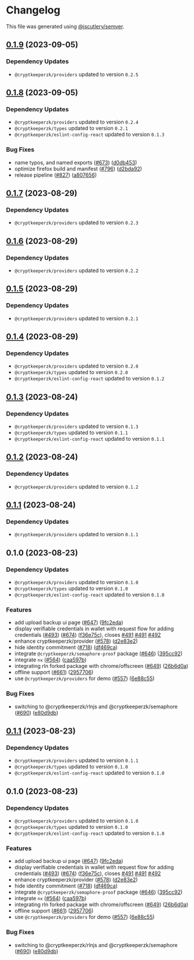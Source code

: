 # Changelog

This file was generated using [@jscutlery/semver](https://github.com/jscutlery/semver).

## [0.1.9](https://github.com/CryptKeeperZK/crypt-keeper-extension/compare/@cryptkeeperzk/demo-0.1.8...@cryptkeeperzk/demo-0.1.9) (2023-09-05)

### Dependency Updates

* `@cryptkeeperzk/providers` updated to version `0.2.5`
## [0.1.8](https://github.com/CryptKeeperZK/crypt-keeper-extension/compare/@cryptkeeperzk/demo-0.1.7...@cryptkeeperzk/demo-0.1.8) (2023-09-05)

### Dependency Updates

* `@cryptkeeperzk/providers` updated to version `0.2.4`
* `@cryptkeeperzk/types` updated to version `0.2.1`
* `@cryptkeeperzk/eslint-config-react` updated to version `0.1.3`

### Bug Fixes

* name typos, and named exports ([#673](https://github.com/CryptKeeperZK/crypt-keeper-extension/issues/673)) ([d0db453](https://github.com/CryptKeeperZK/crypt-keeper-extension/commit/d0db4535349e173f012b9f97025827c7240d4384))
* optimize firefox build and manifest ([#796](https://github.com/CryptKeeperZK/crypt-keeper-extension/issues/796)) ([d2bda92](https://github.com/CryptKeeperZK/crypt-keeper-extension/commit/d2bda927621de06f8ec95cbbcc216fb1a73d154c))
* release pipeline ([#827](https://github.com/CryptKeeperZK/crypt-keeper-extension/issues/827)) ([a807656](https://github.com/CryptKeeperZK/crypt-keeper-extension/commit/a807656225317a410ce74a92243b634fcea84015))

## [0.1.7](https://github.com/CryptKeeperZK/crypt-keeper-extension/compare/@cryptkeeperzk/demo-0.1.6...@cryptkeeperzk/demo-0.1.7) (2023-08-29)

### Dependency Updates

* `@cryptkeeperzk/providers` updated to version `0.2.3`
## [0.1.6](https://github.com/CryptKeeperZK/crypt-keeper-extension/compare/@cryptkeeperzk/demo-0.1.5...@cryptkeeperzk/demo-0.1.6) (2023-08-29)

### Dependency Updates

* `@cryptkeeperzk/providers` updated to version `0.2.2`
## [0.1.5](https://github.com/CryptKeeperZK/crypt-keeper-extension/compare/@cryptkeeperzk/demo-0.1.4...@cryptkeeperzk/demo-0.1.5) (2023-08-29)

### Dependency Updates

* `@cryptkeeperzk/providers` updated to version `0.2.1`
## [0.1.4](https://github.com/CryptKeeperZK/crypt-keeper-extension/compare/@cryptkeeperzk/demo-0.1.3...@cryptkeeperzk/demo-0.1.4) (2023-08-29)

### Dependency Updates

* `@cryptkeeperzk/providers` updated to version `0.2.0`
* `@cryptkeeperzk/types` updated to version `0.2.0`
* `@cryptkeeperzk/eslint-config-react` updated to version `0.1.2`
## [0.1.3](https://github.com/CryptKeeperZK/crypt-keeper-extension/compare/@cryptkeeperzk/demo-0.1.2...@cryptkeeperzk/demo-0.1.3) (2023-08-24)

### Dependency Updates

* `@cryptkeeperzk/providers` updated to version `0.1.3`
* `@cryptkeeperzk/types` updated to version `0.1.1`
* `@cryptkeeperzk/eslint-config-react` updated to version `0.1.1`
## [0.1.2](https://github.com/CryptKeeperZK/crypt-keeper-extension/compare/@cryptkeeperzk/demo-0.1.1...@cryptkeeperzk/demo-0.1.2) (2023-08-24)

### Dependency Updates

* `@cryptkeeperzk/providers` updated to version `0.1.2`
## [0.1.1](https://github.com/CryptKeeperZK/crypt-keeper-extension/compare/@cryptkeeperzk/demo-0.1.0...@cryptkeeperzk/demo-0.1.1) (2023-08-24)

### Dependency Updates

* `@cryptkeeperzk/providers` updated to version `0.1.1`
## 0.1.0 (2023-08-23)

### Dependency Updates

* `@cryptkeeperzk/providers` updated to version `0.1.0`
* `@cryptkeeperzk/types` updated to version `0.1.0`
* `@cryptkeeperzk/eslint-config-react` updated to version `0.1.0`

### Features

* add upload backup ui page ([#647](https://github.com/CryptKeeperZK/crypt-keeper-extension/issues/647)) ([9fc2eda](https://github.com/CryptKeeperZK/crypt-keeper-extension/commit/9fc2edad53b53f323020cb03e6523c96dce41258))
* display verifiable credentials in wallet with request flow for adding credentials ([#493](https://github.com/CryptKeeperZK/crypt-keeper-extension/issues/493)) ([#674](https://github.com/CryptKeeperZK/crypt-keeper-extension/issues/674)) ([f36e75c](https://github.com/CryptKeeperZK/crypt-keeper-extension/commit/f36e75ced7364ced01794f48296eee6d6e7e91d7)), closes [#491](https://github.com/CryptKeeperZK/crypt-keeper-extension/issues/491) [#491](https://github.com/CryptKeeperZK/crypt-keeper-extension/issues/491) [#492](https://github.com/CryptKeeperZK/crypt-keeper-extension/issues/492)
* enhance cryptkeeperzk/provider ([#578](https://github.com/CryptKeeperZK/crypt-keeper-extension/issues/578)) ([d2e83e2](https://github.com/CryptKeeperZK/crypt-keeper-extension/commit/d2e83e289368f1845fa587161b8db1579b29fa64))
* hide identity commitment ([#718](https://github.com/CryptKeeperZK/crypt-keeper-extension/issues/718)) ([df469ca](https://github.com/CryptKeeperZK/crypt-keeper-extension/commit/df469ca61d46d479c5056d45e7b87302ff78653a))
* integrate `@cryptkeeperzk/semaphore-proof` package ([#646](https://github.com/CryptKeeperZK/crypt-keeper-extension/issues/646)) ([395cc92](https://github.com/CryptKeeperZK/crypt-keeper-extension/commit/395cc92cc921365d691e373b28ae6cfb6c658e26))
* integrate `nx` ([#564](https://github.com/CryptKeeperZK/crypt-keeper-extension/issues/564)) ([caa597b](https://github.com/CryptKeeperZK/crypt-keeper-extension/commit/caa597b7ba3acabd98502f8e860b482702887263))
* integrating rln forked package with chrome/offscreen ([#649](https://github.com/CryptKeeperZK/crypt-keeper-extension/issues/649)) ([26b6d0a](https://github.com/CryptKeeperZK/crypt-keeper-extension/commit/26b6d0a2984dd5778eaa87435ce2c78793bb4031))
* offline support ([#661](https://github.com/CryptKeeperZK/crypt-keeper-extension/issues/661)) ([2957706](https://github.com/CryptKeeperZK/crypt-keeper-extension/commit/2957706276d7f9b55ed8dcbd68d9bfbc5cba866e))
* use `@cryptkeeperzk/providers` for demo ([#557](https://github.com/CryptKeeperZK/crypt-keeper-extension/issues/557)) ([6e88c55](https://github.com/CryptKeeperZK/crypt-keeper-extension/commit/6e88c5540a153b0f3fb66480f472fbdac6b8e74d))


### Bug Fixes

* switching to @cryptkeeperzk/rlnjs and @cryptkeeperzk/semaphore ([#690](https://github.com/CryptKeeperZK/crypt-keeper-extension/issues/690)) ([e80d9db](https://github.com/CryptKeeperZK/crypt-keeper-extension/commit/e80d9db21d8187ec88408a02f8c7785347b9f541))

## [0.1.1](https://github.com/CryptKeeperZK/crypt-keeper-extension/compare/@cryptkeeperzk/demo-0.1.0...@cryptkeeperzk/demo-0.1.1) (2023-08-23)

### Dependency Updates

* `@cryptkeeperzk/providers` updated to version `0.1.1`
* `@cryptkeeperzk/types` updated to version `0.1.0`
* `@cryptkeeperzk/eslint-config-react` updated to version `0.1.0`
## 0.1.0 (2023-08-23)

### Dependency Updates

* `@cryptkeeperzk/providers` updated to version `0.1.0`
* `@cryptkeeperzk/types` updated to version `0.1.0`
* `@cryptkeeperzk/eslint-config-react` updated to version `0.1.0`

### Features

* add upload backup ui page ([#647](https://github.com/CryptKeeperZK/crypt-keeper-extension/issues/647)) ([9fc2eda](https://github.com/CryptKeeperZK/crypt-keeper-extension/commit/9fc2edad53b53f323020cb03e6523c96dce41258))
* display verifiable credentials in wallet with request flow for adding credentials ([#493](https://github.com/CryptKeeperZK/crypt-keeper-extension/issues/493)) ([#674](https://github.com/CryptKeeperZK/crypt-keeper-extension/issues/674)) ([f36e75c](https://github.com/CryptKeeperZK/crypt-keeper-extension/commit/f36e75ced7364ced01794f48296eee6d6e7e91d7)), closes [#491](https://github.com/CryptKeeperZK/crypt-keeper-extension/issues/491) [#491](https://github.com/CryptKeeperZK/crypt-keeper-extension/issues/491) [#492](https://github.com/CryptKeeperZK/crypt-keeper-extension/issues/492)
* enhance cryptkeeperzk/provider ([#578](https://github.com/CryptKeeperZK/crypt-keeper-extension/issues/578)) ([d2e83e2](https://github.com/CryptKeeperZK/crypt-keeper-extension/commit/d2e83e289368f1845fa587161b8db1579b29fa64))
* hide identity commitment ([#718](https://github.com/CryptKeeperZK/crypt-keeper-extension/issues/718)) ([df469ca](https://github.com/CryptKeeperZK/crypt-keeper-extension/commit/df469ca61d46d479c5056d45e7b87302ff78653a))
* integrate `@cryptkeeperzk/semaphore-proof` package ([#646](https://github.com/CryptKeeperZK/crypt-keeper-extension/issues/646)) ([395cc92](https://github.com/CryptKeeperZK/crypt-keeper-extension/commit/395cc92cc921365d691e373b28ae6cfb6c658e26))
* integrate `nx` ([#564](https://github.com/CryptKeeperZK/crypt-keeper-extension/issues/564)) ([caa597b](https://github.com/CryptKeeperZK/crypt-keeper-extension/commit/caa597b7ba3acabd98502f8e860b482702887263))
* integrating rln forked package with chrome/offscreen ([#649](https://github.com/CryptKeeperZK/crypt-keeper-extension/issues/649)) ([26b6d0a](https://github.com/CryptKeeperZK/crypt-keeper-extension/commit/26b6d0a2984dd5778eaa87435ce2c78793bb4031))
* offline support ([#661](https://github.com/CryptKeeperZK/crypt-keeper-extension/issues/661)) ([2957706](https://github.com/CryptKeeperZK/crypt-keeper-extension/commit/2957706276d7f9b55ed8dcbd68d9bfbc5cba866e))
* use `@cryptkeeperzk/providers` for demo ([#557](https://github.com/CryptKeeperZK/crypt-keeper-extension/issues/557)) ([6e88c55](https://github.com/CryptKeeperZK/crypt-keeper-extension/commit/6e88c5540a153b0f3fb66480f472fbdac6b8e74d))


### Bug Fixes

* switching to @cryptkeeperzk/rlnjs and @cryptkeeperzk/semaphore ([#690](https://github.com/CryptKeeperZK/crypt-keeper-extension/issues/690)) ([e80d9db](https://github.com/CryptKeeperZK/crypt-keeper-extension/commit/e80d9db21d8187ec88408a02f8c7785347b9f541))
